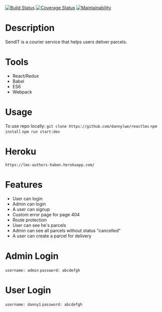 [![Build Status](https://travis-ci.org/dannylwe/reactlms.svg?branch=develop)](https://travis-ci.org/dannylwe/reactlms) [![Coverage Status](https://coveralls.io/repos/github/dannylwe/reactlms/badge.svg?branch=develop)](https://coveralls.io/github/dannylwe/reactlms?branch=develop) [![Maintainability](https://api.codeclimate.com/v1/badges/ab444b11fd6526033d22/maintainability)](https://codeclimate.com/github/dannylwe/reactlms/maintainability)

# Description
SendIT is a courier service that helps users deliver parcels.

# Tools
- React/Redux
- Babel
- ES6
- Webpack

# Usage

To use repo locally: `git clone https://github.com/dannylwe/reactlms` `npm install` `npm run start:dev`

# Heroku
`https://lms-authors-haben.herokuapp.com/`

# Features
- User can login
- Admin can login
- A user can signup
- Custom error page for page 404
- Route protection
- User can see he's parcels
- Admin can see all parcels without status "cancelled"
- A user can create a parcel for delivery

# Admin Login
`username: admin` `password: abcdefgh`

# User Login
`username: danny1` `password: abcdefgh`

